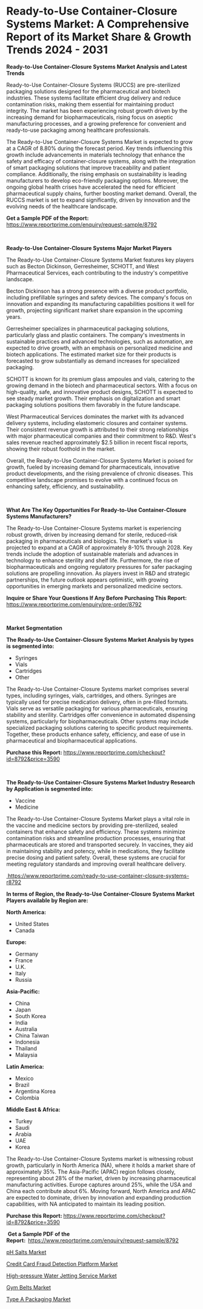 <p><h1>Ready-to-Use Container-Closure Systems Market: A Comprehensive Report of its Market Share & Growth Trends 2024 - 2031</h1></p><p><strong>Ready-to-Use Container-Closure Systems Market Analysis and Latest Trends</strong></p>
<p><p>Ready-to-Use Container-Closure Systems (RUCCS) are pre-sterilized packaging solutions designed for the pharmaceutical and biotech industries. These systems facilitate efficient drug delivery and reduce contamination risks, making them essential for maintaining product integrity. The market has been experiencing robust growth driven by the increasing demand for biopharmaceuticals, rising focus on aseptic manufacturing processes, and a growing preference for convenient and ready-to-use packaging among healthcare professionals.</p><p>The Ready-to-Use Container-Closure Systems Market is expected to grow at a CAGR of 8.80% during the forecast period. Key trends influencing this growth include advancements in materials technology that enhance the safety and efficacy of container-closure systems, along with the integration of smart packaging solutions that improve traceability and patient compliance. Additionally, the rising emphasis on sustainability is leading manufacturers to develop eco-friendly packaging options. Moreover, the ongoing global health crises have accelerated the need for efficient pharmaceutical supply chains, further boosting market demand. Overall, the RUCCS market is set to expand significantly, driven by innovation and the evolving needs of the healthcare landscape.</p></p>
<p><strong>Get a Sample PDF of the Report:&nbsp;</strong> <a href="https://www.reportprime.com/enquiry/request-sample/8792?utm_campaign=1108&utm_medium=2&utm_source=Github&utm_content=ia&utm_term=28112024&utm_id=ready-to-use-container-closure-systems">https://www.reportprime.com/enquiry/request-sample/8792</a></p>
<p>&nbsp;</p>
<p><strong>Ready-to-Use Container-Closure Systems Major Market Players</strong></p>
<p><p>The Ready-to-Use Container-Closure Systems Market features key players such as Becton Dickinson, Gerresheimer, SCHOTT, and West Pharmaceutical Services, each contributing to the industry's competitive landscape. </p><p>Becton Dickinson has a strong presence with a diverse product portfolio, including prefillable syringes and safety devices. The company's focus on innovation and expanding its manufacturing capabilities positions it well for growth, projecting significant market share expansion in the upcoming years.</p><p>Gerresheimer specializes in pharmaceutical packaging solutions, particularly glass and plastic containers. The company's investments in sustainable practices and advanced technologies, such as automation, are expected to drive growth, with an emphasis on personalized medicine and biotech applications. The estimated market size for their products is forecasted to grow substantially as demand increases for specialized packaging.</p><p>SCHOTT is known for its premium glass ampoules and vials, catering to the growing demand in the biotech and pharmaceutical sectors. With a focus on high-quality, safe, and innovative product designs, SCHOTT is expected to see steady market growth. Their emphasis on digitalization and smart packaging solutions positions them favorably in the future landscape.</p><p>West Pharmaceutical Services dominates the market with its advanced delivery systems, including elastomeric closures and container systems. Their consistent revenue growth is attributed to their strong relationships with major pharmaceutical companies and their commitment to R&D. West's sales revenue reached approximately $2.5 billion in recent fiscal reports, showing their robust foothold in the market.</p><p>Overall, the Ready-to-Use Container-Closure Systems Market is poised for growth, fueled by increasing demand for pharmaceuticals, innovative product developments, and the rising prevalence of chronic diseases. This competitive landscape promises to evolve with a continued focus on enhancing safety, efficiency, and sustainability.</p></p>
<p>&nbsp;</p>
<p><strong>What Are The Key Opportunities For Ready-to-Use Container-Closure Systems Manufacturers?</strong></p>
<p><p>The Ready-to-Use Container-Closure Systems market is experiencing robust growth, driven by increasing demand for sterile, reduced-risk packaging in pharmaceuticals and biologics. The market's value is projected to expand at a CAGR of approximately 8-10% through 2028. Key trends include the adoption of sustainable materials and advances in technology to enhance sterility and shelf life. Furthermore, the rise of biopharmaceuticals and ongoing regulatory pressures for safer packaging solutions are propelling innovation. As players invest in R&D and strategic partnerships, the future outlook appears optimistic, with growing opportunities in emerging markets and personalized medicine sectors.</p></p>
<p><strong>Inquire or Share Your Questions If Any Before Purchasing This Report:</strong> <a href="https://www.reportprime.com/enquiry/pre-order/8792?utm_campaign=1108&utm_medium=2&utm_source=Github&utm_content=ia&utm_term=28112024&utm_id=ready-to-use-container-closure-systems">https://www.reportprime.com/enquiry/pre-order/8792</a></p>
<p>&nbsp;</p>
<p><strong>Market Segmentation</strong></p>
<p><strong>The Ready-to-Use Container-Closure Systems Market Analysis by types is segmented into:</strong></p>
<p><ul><li>Syringes</li><li>Vials</li><li>Cartridges</li><li>Other</li></ul></p>
<p><p>The Ready-to-Use Container-Closure Systems market comprises several types, including syringes, vials, cartridges, and others. Syringes are typically used for precise medication delivery, often in pre-filled formats. Vials serve as versatile packaging for various pharmaceuticals, ensuring stability and sterility. Cartridges offer convenience in automated dispensing systems, particularly for biopharmaceuticals. Other systems may include specialized packaging solutions catering to specific product requirements. Together, these products enhance safety, efficiency, and ease of use in pharmaceutical and biopharmaceutical applications.</p></p>
<p><strong>Purchase this Report:&nbsp;</strong><a href="https://www.reportprime.com/checkout?id=8792&price=3590&utm_campaign=1108&utm_medium=2&utm_source=Github&utm_content=ia&utm_term=28112024&utm_id=ready-to-use-container-closure-systems">https://www.reportprime.com/checkout?id=8792&price=3590</a></p>
<p>&nbsp;</p>
<p><strong>The Ready-to-Use Container-Closure Systems Market Industry Research by Application is segmented into:</strong></p>
<p><ul><li>Vaccine</li><li>Medicine</li></ul></p>
<p><p>The Ready-to-Use Container-Closure Systems Market plays a vital role in the vaccine and medicine sectors by providing pre-sterilized, sealed containers that enhance safety and efficiency. These systems minimize contamination risks and streamline production processes, ensuring that pharmaceuticals are stored and transported securely. In vaccines, they aid in maintaining stability and potency, while in medications, they facilitate precise dosing and patient safety. Overall, these systems are crucial for meeting regulatory standards and improving overall healthcare delivery.</p></p>
<p><a href="https://www.reportprime.com/ready-to-use-container-closure-systems-r8792?utm_campaign=1108&utm_medium=2&utm_source=Github&utm_content=ia&utm_term=28112024&utm_id=ready-to-use-container-closure-systems">&nbsp;https://www.reportprime.com/ready-to-use-container-closure-systems-r8792</a></p>
<p><strong>In terms of Region, the Ready-to-Use Container-Closure Systems Market Players available by Region are:</strong></p>
<p>
    <p> <strong> North America: </strong>
        <ul>
            <li>United States</li>
            <li>Canada</li>
        </ul>
        </p> 
    <p> <strong> Europe: </strong>
        <ul>
            <li>Germany</li>
            <li>France</li>
            <li>U.K.</li>
            <li>Italy</li>
            <li>Russia</li>
        </ul>
        </p> 
    <p> <strong> Asia-Pacific: </strong>
        <ul>
            <li>China</li>
            <li>Japan</li>
            <li>South Korea</li>
            <li>India</li>
            <li>Australia</li>
            <li>China Taiwan</li>
            <li>Indonesia</li>
            <li>Thailand</li>
            <li>Malaysia</li>
        </ul>
        </p> 
    <p> <strong> Latin America: </strong>
        <ul>
            <li>Mexico</li>
            <li>Brazil</li>
            <li>Argentina Korea</li>
            <li>Colombia</li>
        </ul>
        </p> 
    <p> <strong> Middle East & Africa: </strong>
        <ul>
            <li>Turkey</li>
            <li>Saudi</li>
            <li>Arabia</li>
            <li>UAE</li>
            <li>Korea</li>
        </ul>
    </p>
    </p>
<p><p>The Ready-to-Use Container-Closure Systems market is witnessing robust growth, particularly in North America (NA), where it holds a market share of approximately 35%. The Asia-Pacific (APAC) region follows closely, representing about 28% of the market, driven by increasing pharmaceutical manufacturing activities. Europe captures around 25%, while the USA and China each contribute about 6%. Moving forward, North America and APAC are expected to dominate, driven by innovation and expanding production capabilities, with NA anticipated to maintain its leading position.</p></p>
<p><strong>Purchase this Report: </strong><a href="https://www.reportprime.com/checkout?id=8792&price=3590&utm_campaign=1108&utm_medium=2&utm_source=Github&utm_content=ia&utm_term=28112024&utm_id=ready-to-use-container-closure-systems">https://www.reportprime.com/checkout?id=8792&price=3590</a></p>
<p>&nbsp;<strong>Get a Sample PDF of the Report:&nbsp;&nbsp;</strong><a href="https://www.reportprime.com/enquiry/request-sample/8792?utm_campaign=1108&utm_medium=2&utm_source=Github&utm_content=ia&utm_term=28112024&utm_id=ready-to-use-container-closure-systems">https://www.reportprime.com/enquiry/request-sample/8792</a></p>
<p><strong></strong></p>
<p><p><a href="https://www.linkedin.com/pulse/strategic-market-insights-global-ph-salts-2024-2031-t1uxe?utm_campaign=1108&utm_medium=2&utm_source=Github&utm_content=ia&utm_term=28112024&utm_id=ready-to-use-container-closure-systems">pH Salts Market</a></p><p><a href="https://issuu.com/reportprime-2/docs/credit-card-fraud-detection-platfor_c43a42e4b3c680?utm_campaign=1108&utm_medium=2&utm_source=Github&utm_content=ia&utm_term=28112024&utm_id=ready-to-use-container-closure-systems">Credit Card Fraud Detection Platform Market</a></p><p><a href="https://issuu.com/reportprime-2/docs/high-pressure-water-jetting-service_dde7e2fa4d269f?utm_campaign=1108&utm_medium=2&utm_source=Github&utm_content=ia&utm_term=28112024&utm_id=ready-to-use-container-closure-systems">High-pressure Water Jetting Service Market</a></p><p><a href="https://www.linkedin.com/pulse/latest-research-gym-belts-market-revenue-valuation-trends-itscc?utm_campaign=1108&utm_medium=2&utm_source=Github&utm_content=ia&utm_term=28112024&utm_id=ready-to-use-container-closure-systems">Gym Belts Market</a></p><p><a href="https://www.linkedin.com/pulse/projecting-type-packaging-markets-future-thorough-xdkwc?utm_campaign=1108&utm_medium=2&utm_source=Github&utm_content=ia&utm_term=28112024&utm_id=ready-to-use-container-closure-systems">Type A Packaging Market</a></p></p>